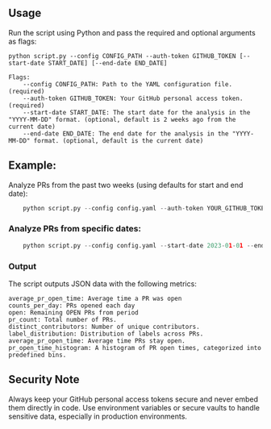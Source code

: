 ## Usage

Run the script using Python and pass the required and optional arguments as flags:

```
python script.py --config CONFIG_PATH --auth-token GITHUB_TOKEN [--start-date START_DATE] [--end-date END_DATE]
```

```
Flags:
    --config CONFIG_PATH: Path to the YAML configuration file. (required)
    --auth-token GITHUB_TOKEN: Your GitHub personal access token. (required)
    --start-date START_DATE: The start date for the analysis in the "YYYY-MM-DD" format. (optional, default is 2 weeks ago from the current date)
    --end-date END_DATE: The end date for the analysis in the "YYYY-MM-DD" format. (optional, default is the current date)
```


## Example:

Analyze PRs from the past two weeks (using defaults for start and end date):

```python
    python script.py --config config.yaml --auth-token YOUR_GITHUB_TOKEN
```



### Analyze PRs from specific dates:

```python
    python script.py --config config.yaml --start-date 2023-01-01 --end-date 2023-01-15 --auth-token YOUR_GITHUB_TOKEN
```



### Output

The script outputs JSON data with the following metrics:

    average_pr_open_time: Average time a PR was open
    counts_per_day: PRs opened each day
    open: Remaining OPEN PRs from period
    pr_count: Total number of PRs.
    distinct_contributors: Number of unique contributors.
    label_distribution: Distribution of labels across PRs.
    average_pr_open_time: Average time PRs stay open.
    pr_open_time_histogram: A histogram of PR open times, categorized into predefined bins.

## Security Note

Always keep your GitHub personal access tokens secure and never embed them directly in code. Use environment variables or secure vaults to handle sensitive data, especially in production environments.
